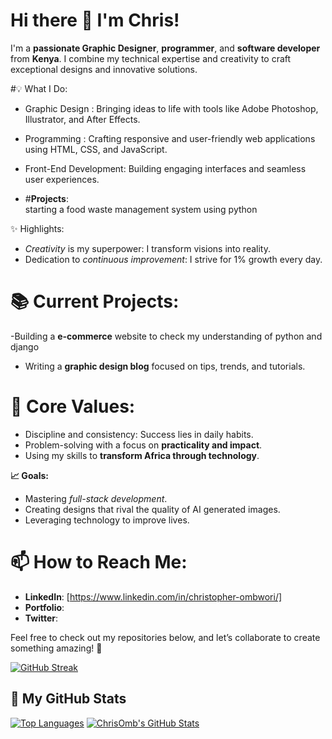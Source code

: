 
  # Hi there 👋 I'm Chris!

I'm a **passionate Graphic Designer**, **programmer**, and **software developer** from **Kenya**.
I combine my technical expertise and creativity to craft exceptional designs and innovative solutions.

#💡 What I Do:
- Graphic Design : Bringing ideas to life with tools like Adobe Photoshop, Illustrator, and After Effects.
- Programming : Crafting responsive and user-friendly web applications using HTML, CSS, and JavaScript.
- Front-End Development: Building engaging interfaces and seamless user experiences.

- #**Projects**:  
  starting a food waste management system using python

 ✨ Highlights:
- *Creativity* is my superpower: I transform visions into reality.  
- Dedication to *continuous improvement*: I strive for 1% growth every day.  


# **📚 Current Projects:**  
-Building a **e-commerce** website to check my understanding of python and django 
- Writing a **graphic design blog** focused on tips, trends, and tutorials.  

# **🌟 Core Values:**
- Discipline and consistency: Success lies in daily habits.  
- Problem-solving with a focus on **practicality and impact**.  
- Using my skills to **transform Africa through technology**.

 **📈 Goals:**
- Mastering *full-stack development*.  
- Creating designs that rival the quality of AI generated images.  
- Leveraging technology to improve lives.

# **📫 How to Reach Me:**
- **LinkedIn**: [https://www.linkedin.com/in/christopher-ombwori/]  
- **Portfolio**:  
- **Twitter**:  

Feel free to check out my repositories below, and let’s collaborate to create something amazing! 🚀

[![GitHub Streak](https://streak-stats.demolab.com?user=ChrisOmb&theme=dark&hide_border=true)](https://git.io/streak-stats)

## 🚀 My GitHub Stats

[![Top Languages](https://github-readme-stats.vercel.app/api/top-langs/?username=ChrisOmb&layout=compact&theme=dark&hide_border=true)](https://github.com/anuraghazra/github-readme-stats)
[![ChrisOmb's GitHub Stats](https://github-readme-stats.vercel.app/api?username=ChrisOmb&show_icons=true&theme=dark&hide_border=true)](https://github.com/anuraghazra/github-readme-stats)

<!---
ChrisOmb/ChrisOmb is a ✨ special ✨ repository because its `README.md` (this file) appears on your GitHub profile.
You can click the Preview link to take a look at your changes.
--->
